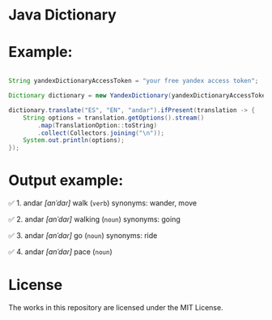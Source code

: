 Java Dictionary
================================


# Example:

```java

String yandexDictionaryAccessToken = "your free yandex access token";

Dictionary dictionary = new YandexDictionary(yandexDictionaryAccessToken);

dictionary.translate("ES", "EN", "andar").ifPresent(translation -> {
    String options = translation.getOptions().stream()
        .map(TranslationOption::toString)
        .collect(Collectors.joining("\n"));
    System.out.println(options);
});
```

# Output example:
✅ 1. andar *[anˈdaɾ]* walk (`verb`)
synonyms: wander, move

✅ 2. andar *[anˈdaɾ]* walking (`noun`)
synonyms: going

✅ 3. andar *[anˈdaɾ]* go (`noun`)
synonyms: ride

✅ 4. andar *[anˈdaɾ]* pace (`noun`)


# License
The works in this repository are licensed under the MIT License.